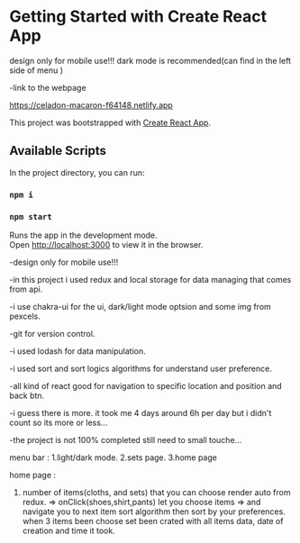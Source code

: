 # Getting Started with Create React App
 design only for mobile use!!! dark mode is recommended(can find in the left side of menu ) 

-link to the webpage 

https://celadon-macaron-f64148.netlify.app

This project was bootstrapped with [Create React App](https://github.com/facebook/create-react-app).

## Available Scripts

In the project directory, you can run:
### `npm i`
### `npm start`

Runs the app in the development mode.\
Open [http://localhost:3000](http://localhost:3000) to view it in the browser.

-design  only for mobile use!!!

-in this project i used redux and local storage for data managing that comes from api.

-i use chakra-ui for the ui, dark/light mode optsion and some img from pexcels.

-git for version control.

-i used lodash for data manipulation.

-i used sort and sort logics algorithms for understand user preference.

-all kind of react good for navigation to specific location and position and back btn.

-i guess there is more. it took me 4 days around 6h per day but i didn't count so its more or less...

-the project is not 100% completed still need to small touche...

menu bar : 
1.light/dark mode.
2.sets page.
3.home page 

home page :
1. number of items(cloths, and sets) that you can choose render auto from redux.
=>
onClick(shoes,shirt,pants) let you choose items => and navigate you to next item 
sort algorithm then sort by your preferences.
when 3 items been choose set been crated with all items data, date of creation and time it took.




